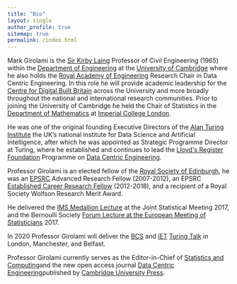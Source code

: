 ```yaml
---
title: "Bio"
layout: single
author_profile: true
sitemap: true
permalink: /index.html
---
```


Mark Girolami is the [Sir Kirby Laing](https://en.wikipedia.org/wiki/Kirby_Laing) Professor of Civil Engineering (1965) within the [Department of Engineering](http://www.eng.cam.ac.uk) at the [University of Cambridge](https://www.cam.ac.uk) where he also holds the [Royal Academy of Engineering](https://www.raeng.org.uk) Research Chair in Data Centric Engineering. In this role he will provide academic leadership for the [Centre for Digital Built Britain](https://www.cdbb.cam.ac.uk) across the University and more broadly throughout the national and international research communities. Prior to joining the University of Cambridge he held the Chair of Statistics in the [Department of Mathematics](https://www.imperial.ac.uk/mathematics) at [Imperial College London](https://www.imperial.ac.uk). 

He was one of the original founding Executive Directors of the [Alan Turing Institute](https://www.turing.ac.uk) the UK’s national institute for Data Science and Artificial Intelligence, after which he was appointed as Strategic Programme Director at Turing, where he established and continues to lead the [Lloyd's Register Foundation](https://www.lrfoundation.org.uk/en/) Programme on [Data Centric Engineering](https://www.turing.ac.uk/research/research-programmes/data-centric-engineering).

Professor Girolami is an elected fellow of the [Royal Society of Edinburgh](https://www.rse.org.uk), he was an [EPSRC](https://epsrc.ukri.org) Advanced Research Fellow (2007-2012), an EPSRC [Established Career Research Fellow](https://epsrc.ukri.org/about/people/markgirolami/) (2012-2018), and a recipient of a Royal Society Wolfson Research Merit Award.

He delivered the [IMS Medallion Lecture](http://bulletin.imstat.org/2017/05/medallion-lecture-preview-mark-girolami/) at the Joint Statistical Meeting 2017, and the Bernoulli Society [Forum Lecture at the European Meeting of Statisticians](http://ems2017.helsinki.fi) 2017.

In 2020 Professor Girolami will deliver the [BCS](https://www.bcs.org) and [IET](https://www.theiet.org) [Turing Talk](https://www.bcs.org/events-home/turing-talk/) in London, Manchester, and Belfast.

Professor Girolami currently serves as the Editor-in-Chief of [Statistics and Computing](https://link.springer.com/journal/11222)and the new open access journal [Data Centric Engineering](https://www.cambridge.org/core/journals/data-centric-engineering)published by [Cambridge University Press](https://www.cambridge.org).


